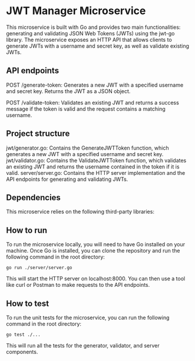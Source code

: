 # JWT Manager Microservice

This microservice is built with Go and provides two main functionalities: generating and validating JSON Web Tokens (JWTs) using the jwt-go library. The microservice exposes an HTTP API that allows clients to generate JWTs with a username and secret key, as well as validate existing JWTs.

## API endpoints

POST /generate-token: Generates a new JWT with a specified username and secret key. Returns the JWT as a JSON object.

POST /validate-token: Validates an existing JWT and returns a success message if the token is valid and the request contains a matching username.

## Project structure
jwt/generator.go: Contains the GenerateJWTToken function, which generates a new JWT with a specified username and secret key.
jwt/validator.go: Contains the ValidateJWTToken function, which validates an existing JWT and returns the username contained in the token if it is valid.
server/server.go: Contains the HTTP server implementation and the API endpoints for generating and validating JWTs.

## Dependencies
This microservice relies on the following third-party libraries:


## How to run
To run the microservice locally, you will need to have Go installed on your machine. Once Go is installed, you can clone the repository and run the following command in the root directory:

```
go run ./server/server.go
```
This will start the HTTP server on localhost:8000. You can then use a tool like curl or Postman to make requests to the API endpoints.

## How to test

To run the unit tests for the microservice, you can run the following command in the root directory:

```
go test ./...
```

This will run all the tests for the generator, validator, and server components.
